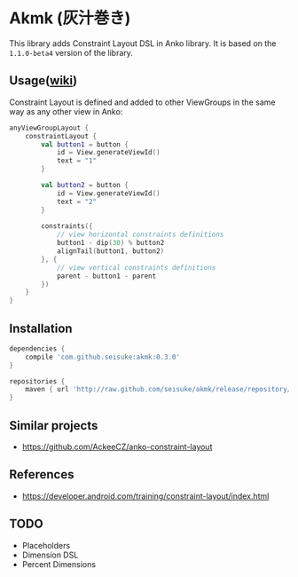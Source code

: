 # Akmk (灰汁巻き)

This library adds Constraint Layout DSL in Anko library. It is based on the `1.1.0-beta4` version of the library.

## Usage([wiki](https://github.com/seisuke/akmk/wiki/Usage))

Constraint Layout is defined and added to other ViewGroups in the same way as any other view in Anko:

```kotlin
anyViewGroupLayout {
    constraintLayout {
        val button1 = button {
            id = View.generateViewId()
            text = "1"
        }

        val button2 = button {
            id = View.generateViewId()
            text = "2"
        }
        
        constraints({
            // view horizontal constraints definitions
            button1 - dip(30) % button2
            alignTail(button1, button2)
        }, {
            // view vertical constraints definitions
            parent - button1 - parent
        })
    }
}
```

## Installation

```gradle
dependencies {
    compile 'com.github.seisuke:akmk:0.3.0'
}

repositories {
    maven { url 'http://raw.github.com/seisuke/akmk/release/repository/' }
}
```

## Similar projects

 * https://github.com/AckeeCZ/anko-constraint-layout

## References

 * https://developer.android.com/training/constraint-layout/index.html
 
## TODO

 * Placeholders
 * Dimension DSL
 * Percent Dimensions
